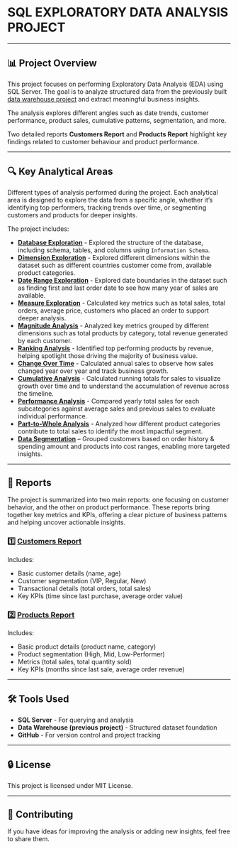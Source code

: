 # SQL EXPLORATORY DATA ANALYSIS PROJECT

---

## 📊 Project Overview
This project focuses on performing Exploratory Data Analysis (EDA) using SQL Server. The goal is to analyze structured data from the previously built [data warehouse project](https://github.com/k178412/sql-data-warehouse-project/tree/main) and extract meaningful business insights.

The analysis explores different angles such as date trends, customer performance, product sales, cumulative patterns, segmentation, and more.

Two detailed reports **Customers Report** and **Products Report** highlight key findings related to customer behaviour and product performance.

---

## 🔍 Key Analytical Areas
Different types of analysis performed during the project. Each analytical area is designed to explore the data from a specific angle, whether it’s identifying top performers, tracking trends over time, or segmenting customers and products for deeper insights.  

The project includes:
- [**Database Exploration**](https://github.com/k178412/sql-exploratory-data-analysis-project/blob/main/scripts/02-eda-queries/01-database-exploration.sql) - Explored the structure of the database, including schema, tables, and columns using ```Information Schema```.
- [**Dimension Exploration**](https://github.com/k178412/sql-exploratory-data-analysis-project/blob/main/scripts/02-eda-queries/02-dimensions-exploration.sql) - Explored different dimensions within the dataset such as different countries customer come from, available product categories.
- [**Date Range Exploration**](https://github.com/k178412/sql-exploratory-data-analysis-project/blob/main/scripts/02-eda-queries/03-daterange-exploration.sql) - Explored date boundaries in the dataset such as finding first and last order date to see how many year of sales are available.
- [**Measure Exploration**](https://github.com/k178412/sql-exploratory-data-analysis-project/blob/main/scripts/02-eda-queries/04-measures-exploration.sql) - Calculated key metrics such as total sales, total orders, average price, customers who placed an order to support deeper analysis.
- [**Magnitude Analysis**](https://github.com/k178412/sql-exploratory-data-analysis-project/blob/main/scripts/02-eda-queries/05-magnitude-analysis.sql) - Analyzed key metrics grouped by different dimensions such as total products by category, total revenue generated by each customer.
- [**Ranking Analysis**](https://github.com/k178412/sql-exploratory-data-analysis-project/blob/main/scripts/02-eda-queries/06-ranking-analysis.sql) - Identified top performing products by revenue, helping spotlight those driving the majority of business value.
- [**Change Over Time**](https://github.com/k178412/sql-exploratory-data-analysis-project/blob/main/scripts/02-eda-queries/07-change-over-time-analysis.sql) - Calculated annual sales to observe how sales changed year over year and track business growth.
- [**Cumulative Analysis**](https://github.com/k178412/sql-exploratory-data-analysis-project/blob/main/scripts/02-eda-queries/08-cumulative-analysis.sql) - Calculated running totals for sales to visualize growth over time and to understand the accumulation of revenue across the timeline.
- [**Performance Analysis**](https://github.com/k178412/sql-exploratory-data-analysis-project/blob/main/scripts/02-eda-queries/09-performance-analysis.sql) - Compared yearly total sales for each subcategories against average sales and previous sales to evaluate individual performance.
- [**Part-to-Whole Analysis**](https://github.com/k178412/sql-exploratory-data-analysis-project/blob/main/scripts/02-eda-queries/10-part-to-whole-analysis.sql) - Analyzed how different product categories contribute to total sales to identify the most impactful segment.
- [**Data Segmentation**](https://github.com/k178412/sql-exploratory-data-analysis-project/blob/main/scripts/02-eda-queries/11-data-segmentation.sql) – Grouped customers based on order history & spending amount and products into cost ranges, enabling more targeted insights.

---
  
## 📜 Reports
The project is summarized into two main reports: one focusing on customer behavior, and the other on product performance. These reports bring together key metrics and KPIs, offering a clear picture of business patterns and helping uncover actionable insights.

### 1️⃣ [Customers Report](https://github.com/k178412/sql-exploratory-data-analysis-project/blob/main/scripts/03-final-reports/01-customers-report.sql)
Includes:
- Basic customer details (name, age)
- Customer segmentation (VIP, Regular, New)
- Transactional details (total orders, total sales)
- Key KPIs (time since last purchase, average order value)
  
### 2️⃣ [Products Report](https://github.com/k178412/sql-exploratory-data-analysis-project/blob/main/scripts/03-final-reports/02-products-report.sql)
Includes:
- Basic product details (product name, category)
- Product segmentation (High, Mid, Low-Performer)
- Metrics (total sales, total quantity sold)
- Key KPIs (months since last sale, average order revenue)

---
  
## 🛠️ Tools Used
- **SQL Server** - For querying and analysis
- **Data Warehouse (previous project)** - Structured dataset foundation
- **GitHub** - For version control and project tracking

---

## 🔒 License
This project is licensed under MIT License.

---

## 🤝 Contributing
If you have ideas for improving the analysis or adding new insights, feel free to share them.


